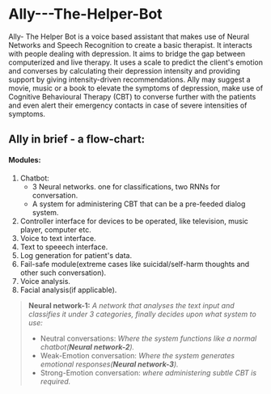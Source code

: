 # Ally---The-Helper-Bot
Ally- The Helper Bot is a voice based assistant that makes use of Neural Networks and Speech Recognition to create a basic therapist. It interacts with people dealing with depression. It aims to bridge the gap between computerized and live therapy. It uses a scale to predict the client's emotion and converses by calculating their depression intensity and providing support by giving intensity-driven recommendations. Ally may suggest a movie, music or a book to elevate the symptoms of depression, make use of Cognitive Behavioural Therapy (CBT) to converse further with the patients and even alert their emergency contacts in case of severe intensities of symptoms.
## Ally in brief - a flow-chart:

#### Modules:
1. Chatbot: 
   - 3 Neural networks. one for classifications, two RNNs for conversation.
   - A system for administering CBT that can be a pre-feeded dialog system.
2. Controller interface for devices to be operated, like television, music player, computer etc.
3. Voice to text interface.
4. Text to speeech interface.
5. Log generation for patient's data.
6. Fail-safe module(extreme cases like suicidal/self-harm thoughts and other such conversation). 
7. Voice analysis.
8. Facial analysis(if applicable).

> **Neural network-1:** _A network that analyses the text input and classifies it under 3 categories, finally decides upon what system to use:_
> - Neutral conversations: _Where the system functions like a normal chatbot(**Neural network-2**)._
> - Weak-Emotion conversation: _Where the system generates emotional responses(**Neural network-3**)._
> - Strong-Emotion conversation: _where administering subtle CBT is required._
